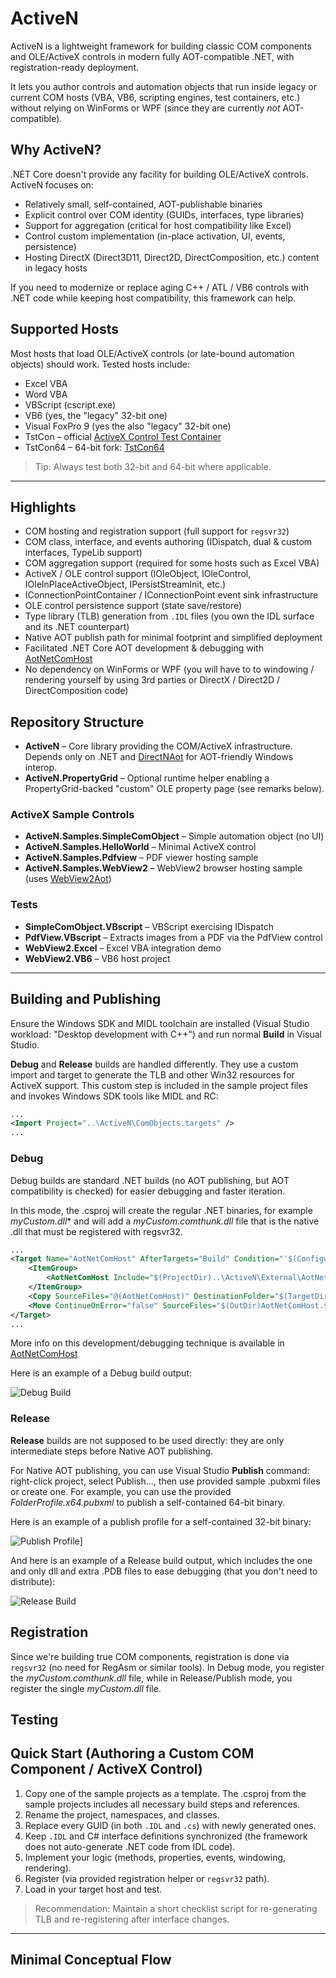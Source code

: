 # ActiveN

ActiveN is a lightweight framework for building classic COM components and OLE/ActiveX controls in modern fully AOT-compatible .NET, with registration-ready deployment.

It lets you author controls and automation objects that run inside legacy or current COM hosts (VBA, VB6, scripting engines, test containers, etc.) without relying on WinForms or WPF (since they are currently *not* AOT-compatible).

## Why ActiveN?

.NET Core doesn't provide any facility for building OLE/ActiveX controls. ActiveN focuses on:
- Relatively small, self-contained, AOT-publishable binaries
- Explicit control over COM identity (GUIDs, interfaces, type libraries)
- Support for aggregation (critical for host compatibility like Excel)
- Control custom implementation (in-place activation, UI, events, persistence)
- Hosting DirectX (Direct3D11, Direct2D, DirectComposition, etc.) content in legacy hosts

If you need to modernize or replace aging C++ / ATL / VB6 controls with .NET code while keeping host compatibility, this framework can help.

## Supported Hosts

Most hosts that load OLE/ActiveX controls (or late-bound automation objects) should work. Tested hosts include:

- Excel VBA
- Word VBA
- VBScript (cscript.exe)
- VB6 (yes, the "legacy" 32-bit one)
- Visual FoxPro 9 (yes the also "legacy" 32-bit one)
- TstCon – official [ActiveX Control Test Container](https://github.com/Microsoft/VCSamples/tree/master/VC2010Samples/MFC/ole/TstCon)
- TstCon64 – 64-bit fork: [TstCon64](https://github.com/smourier/TstCon64)

> Tip: Always test both 32-bit and 64-bit where applicable.

---

## Highlights

- COM hosting and registration support (full support for `regsvr32`)
- COM class, interface, and events authoring (IDispatch, dual & custom interfaces, TypeLib support)
- COM aggregation support (required for some hosts such as Excel VBA)
- ActiveX / OLE control support (IOleObject, IOleControl, IOleInPlaceActiveObject, IPersistStreamInit, etc.)
- IConnectionPointContainer / IConnectionPoint event sink infrastructure
- OLE control persistence support (state save/restore)
- Type library (TLB) generation from `.IDL` files (you own the IDL surface and its .NET counterpart)
- Native AOT publish path for minimal footprint and simplified deployment
- Facilitated .NET Core AOT development & debugging with [AotNetComHost](https://github.com/smourier/AotNetComHost)
- No dependency on WinForms or WPF (you will have to to windowing / rendering yourself by using 3rd parties or DirectX / Direct2D / DirectComposition code)

## Repository Structure

- **ActiveN** – Core library providing the COM/ActiveX infrastructure. Depends only on .NET and [DirectNAot](https://github.com/smourier/DirectNAot) for AOT-friendly Windows interop.
- **ActiveN.PropertyGrid** – Optional runtime helper enabling a PropertyGrid-backed "custom" OLE property page (see remarks below).

### ActiveX Sample Controls

- **ActiveN.Samples.SimpleComObject** – Simple automation object (no UI)
- **ActiveN.Samples.HelloWorld** – Minimal ActiveX control
- **ActiveN.Samples.Pdfview** – PDF viewer hosting sample
- **ActiveN.Samples.WebView2** – WebView2 browser hosting sample (uses [WebView2Aot](https://github.com/smourier/WebView2Aot))

### Tests

- **SimpleComObject.VBscript** – VBScript exercising IDispatch
- **PdfView.VBscript** – Extracts images from a PDF via the PdfView control
- **WebView2.Excel** – Excel VBA integration demo
- **WebView2.VB6** – VB6 host project

---
## Building and Publishing

Ensure the Windows SDK and MIDL toolchain are installed (Visual Studio workload: "Desktop development with C++") and run normal __Build__ in Visual Studio.

__Debug__ and __Release__ builds are handled differently. They use a custom import and target to generate the TLB and other Win32 resources for ActiveX support.
This custom step is included in the sample project files and invokes Windows SDK tools like MIDL and RC:

```xml
...
<Import Project="..\ActiveN\ComObjects.targets" />
...
``` 

### Debug
Debug builds are standard .NET builds (no AOT publishing, but AOT compatibility is checked) for easier debugging and faster iteration.

In this mode, the .csproj will create the regular .NET binaries, for example *myCustom.dll** and will add a *myCustom.comthunk.dll* file that is the native .dll that must be registered with regsvr32.
```xml
...
<Target Name="AotNetComHost" AfterTargets="Build" Condition="'$(Configuration)' == 'Debug'">
	<ItemGroup>
		<AotNetComHost Include="$(ProjectDir)..\ActiveN\External\AotNetComHost.$(Platform).dll" />
	</ItemGroup>
	<Copy SourceFiles="@(AotNetComHost)" DestinationFolder="$(TargetDir)" SkipUnchangedFiles="true" />
	<Move ContinueOnError="false" SourceFiles="$(OutDir)AotNetComHost.$(Platform).dll" DestinationFiles="$(OutDir)$(AssemblyName).comthunk.dll" />
</Target>
...
``` 

More info on this development/debugging technique is available in [AotNetComHost](https://github.com/smourier/AotNetComHost)

Here is an example of a Debug build output:

 ![Debug Build](/assets/debug_build.png?raw=true)

### Release
__Release__ builds are not supposed to be used directly: they are only intermediate steps before Native AOT publishing.
 
For Native AOT publishing, you can use Visual Studio __Publish__ command: right-click project, select Publish..., then use provided sample .pubxml files or create one.
For example, you can use the provided *FolderProfile.x64.pubxml* to publish a self-contained 64-bit binary.

Here is an example of a publish profile for a self-contained 32-bit binary:

 ![Publish Profile](/assets/publish_x86.png?raw=true)]

And here is an example of a Release build output, which includes the one and only dll and extra .PDB files to ease debugging (that you don't need to distribute):

 ![Release Build](/assets/release_build.png?raw=true)

## Registration
Since we're building true COM components, registration is done via `regsvr32` (no need for RegAsm or similar tools).
In Debug mode, you register the *myCustom.comthunk.dll* file, while in Release/Publish mode, you register the single *myCustom.dll* file.


## Testing

## Quick Start (Authoring a Custom COM Component / ActiveX Control)

1. Copy one of the sample projects as a template. The .csproj from the sample projects includes all necessary build steps and references.
2. Rename the project, namespaces, and classes.
3. Replace every GUID (in both `.IDL` and `.cs`) with newly generated ones.
4. Keep `.IDL` and C# interface definitions synchronized (the framework does not auto-generate .NET code from IDL code).
5. Implement your logic (methods, properties, events, windowing, rendering).
7. Register (via provided registration helper or `regsvr32` path).
8. Load in your target host and test.

> Recommendation: Maintain a short checklist script for re-generating TLB and re-registering after interface changes.

---

## Minimal Conceptual Flow


